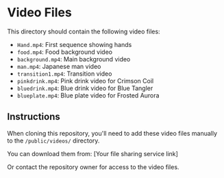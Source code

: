 # Video Files

This directory should contain the following video files:

- `Hand.mp4`: First sequence showing hands
- `food.mp4`: Food background video
- `background.mp4`: Main background video
- `man.mp4`: Japanese man video
- `transition1.mp4`: Transition video
- `pinkdrink.mp4`: Pink drink video for Crimson Coil
- `bluedrink.mp4`: Blue drink video for Blue Tangler
- `blueplate.mp4`: Blue plate video for Frosted Aurora

## Instructions

When cloning this repository, you'll need to add these video files manually to the `/public/videos/` directory.

You can download them from: [Your file sharing service link]

Or contact the repository owner for access to the video files. 